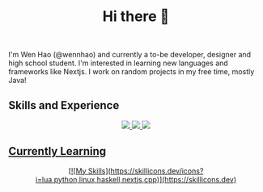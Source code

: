 <h1 align="center">
Hi there 👋
</h1>
<br />

I'm Wen Hao (@wennhao) and currently a to-be developer, designer and high school student.
I'm interested in learning new languages and frameworks like Nextjs.
I work on random projects in my free time, mostly Java!

## Skills and Experience
 <p align="center">
  <a href="https://github.com/tandpfun/skill-icons/blob/main/readme.md#icons-list">
    <img src="https://skillicons.dev/icons?i=js,java&theme=dark" />
    <img src="https://skillicons.dev/icons?i=html,css,arduino,mysql&theme=dark" />
    <img src="https://skillicons.dev/icons?i=vscode,visualstudio,latex&theme=dark" />
 </p>    

## Currently Learning
<p align="center">
    [![My Skills](https://skillicons.dev/icons?i=lua,python,linux,haskell,nextjs,cpp)](https://skillicons.dev)
 </p>   